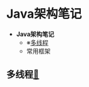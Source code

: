 # Java架构笔记

- **Java架构笔记**
  - <a id='多线程A'>※</a>[多线程](#多线程a)
  - 常用框架





































## <a id='多线程a'>多线程</a>[🔼](#多线程A)